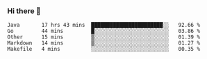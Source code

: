 ### Hi there 👋

<!--
**yeya24/yeya24** is a ✨ _special_ ✨ repository because its `README.md` (this file) appears on your GitHub profile.

Here are some ideas to get you started:

- 🔭 I’m currently working on ...
- 🌱 I’m currently learning ...
- 👯 I’m looking to collaborate on ...
- 🤔 I’m looking for help with ...
- 💬 Ask me about ...
- 📫 How to reach me: ...
- 😄 Pronouns: ...
- ⚡ Fun fact: ...
-->

<!--START_SECTION:waka-->
```text
Java       17 hrs 43 mins  ███████████████████████░░   92.66 % 
Go         44 mins         █░░░░░░░░░░░░░░░░░░░░░░░░   03.86 % 
Other      15 mins         ▒░░░░░░░░░░░░░░░░░░░░░░░░   01.39 % 
Markdown   14 mins         ▒░░░░░░░░░░░░░░░░░░░░░░░░   01.27 % 
Makefile   4 mins          ░░░░░░░░░░░░░░░░░░░░░░░░░   00.35 % 
```
<!--END_SECTION:waka-->
